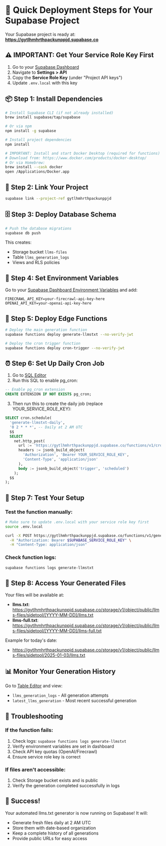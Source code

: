 # 🚀 Quick Deployment Steps for Your Supabase Project

Your Supabase project is ready at: **https://gytlhmhrthpackunppjd.supabase.co**

## ⚠️ IMPORTANT: Get Your Service Role Key First

1. Go to your [Supabase Dashboard](https://supabase.com/dashboard/project/gytlhmhrthpackunppjd/settings/api)
2. Navigate to **Settings > API**
3. Copy the **Service Role Key** (under "Project API keys")
4. Update `.env.local` with this key

## 📦 Step 1: Install Dependencies

```bash
# Install Supabase CLI (if not already installed)
brew install supabase/tap/supabase

# Or via npm
npm install -g supabase

# Install project dependencies
npm install

# IMPORTANT: Install and start Docker Desktop (required for functions)
# Download from: https://www.docker.com/products/docker-desktop/
# Or via Homebrew:
brew install --cask docker
open /Applications/Docker.app
```

## 🔗 Step 2: Link Your Project

```bash
supabase link --project-ref gytlhmhrthpackunppjd
```

## 🗄️ Step 3: Deploy Database Schema

```bash
# Push the database migrations
supabase db push
```

This creates:
- Storage bucket `llms-files`
- Table `llms_generation_logs`
- Views and RLS policies

## 🔑 Step 4: Set Environment Variables

Go to your [Supabase Dashboard Environment Variables](https://supabase.com/dashboard/project/gytlhmhrthpackunppjd/settings/functions) and add:

```
FIRECRAWL_API_KEY=your-firecrawl-api-key-here
OPENAI_API_KEY=your-openai-api-key-here
```

## 🚀 Step 5: Deploy Edge Functions

```bash
# Deploy the main generation function
supabase functions deploy generate-llmstxt --no-verify-jwt

# Deploy the cron trigger function  
supabase functions deploy cron-trigger --no-verify-jwt
```

## ⏰ Step 6: Set Up Daily Cron Job

1. Go to [SQL Editor](https://supabase.com/dashboard/project/gytlhmhrthpackunppjd/sql/new)
2. Run this SQL to enable pg_cron:

```sql
-- Enable pg_cron extension
CREATE EXTENSION IF NOT EXISTS pg_cron;
```

3. Then run this to create the daily job (replace YOUR_SERVICE_ROLE_KEY):

```sql
SELECT cron.schedule(
  'generate-llmstxt-daily',
  '0 2 * * *', -- Daily at 2 AM UTC
  $$
  SELECT
    net.http_post(
      url := 'https://gytlhmhrthpackunppjd.supabase.co/functions/v1/cron-trigger',
      headers := jsonb_build_object(
        'Authorization', 'Bearer YOUR_SERVICE_ROLE_KEY',
        'Content-Type', 'application/json'
      ),
      body := jsonb_build_object('trigger', 'scheduled')
    );
  $$
);
```

## 🧪 Step 7: Test Your Setup

### Test the function manually:
```bash
# Make sure to update .env.local with your service role key first
source .env.local

curl -X POST https://gytlhmhrthpackunppjd.supabase.co/functions/v1/generate-llmstxt \
  -H "Authorization: Bearer $SUPABASE_SERVICE_ROLE_KEY" \
  -H "Content-Type: application/json"
```

### Check function logs:
```bash
supabase functions logs generate-llmstxt
```

## 📂 Step 8: Access Your Generated Files

Your files will be available at:

- **llms.txt**: https://gytlhmhrthpackunppjd.supabase.co/storage/v1/object/public/llms-files/sidetool/[YYYY-MM-DD]/llms.txt
- **llms-full.txt**: https://gytlhmhrthpackunppjd.supabase.co/storage/v1/object/public/llms-files/sidetool/[YYYY-MM-DD]/llms-full.txt

Example for today's date:
- https://gytlhmhrthpackunppjd.supabase.co/storage/v1/object/public/llms-files/sidetool/2025-01-03/llms.txt

## 📊 Monitor Your Generation History

Go to [Table Editor](https://supabase.com/dashboard/project/gytlhmhrthpackunppjd/editor) and view:
- `llms_generation_logs` - All generation attempts
- `latest_llms_generation` - Most recent successful generation

## 🔧 Troubleshooting

### If the function fails:
1. Check logs: `supabase functions logs generate-llmstxt`
2. Verify environment variables are set in dashboard
3. Check API key quotas (OpenAI/Firecrawl)
4. Ensure service role key is correct

### If files aren't accessible:
1. Check Storage bucket exists and is public
2. Verify the generation completed successfully in logs

## 🎉 Success!

Your automated llms.txt generator is now running on Supabase! It will:
- Generate fresh files daily at 2 AM UTC
- Store them with date-based organization
- Keep a complete history of all generations
- Provide public URLs for easy access